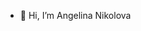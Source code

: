 - 👋 Hi, I’m Angelina Nikolova
<!---
- 👀 I’m interested in ...
- 🌱 I’m currently learning ...
- 💞️ I’m looking to collaborate on ...
- 📫 How to reach me ...
--->
<!---
A-Nikolova/A-Nikolova is a ✨ special ✨ repository because its `README.md` (this file) appears on your GitHub profile.
You can click the Preview link to take a look at your changes.
--->
